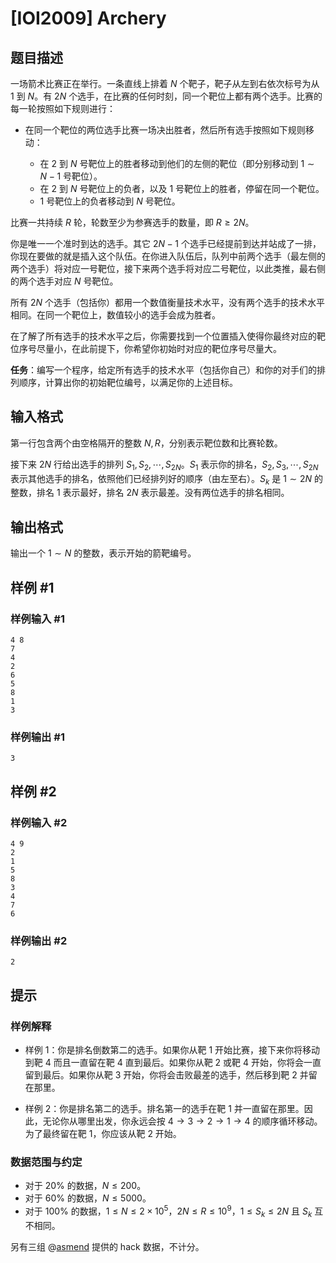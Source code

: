 # [IOI2009] Archery

## 题目描述

一场箭术比赛正在举行。一条直线上排着 $N$ 个靶子，靶子从左到右依次标号为从 $1$ 到 $N$。有 $2N$ 个选手，在比赛的任何时刻，同一个靶位上都有两个选手。比赛的每一轮按照如下规则进行：

- 在同一个靶位的两位选手比赛一场决出胜者，然后所有选手按照如下规则移动：

  - 在 $2$ 到 $N$ 号靶位上的胜者移动到他们的左侧的靶位（即分别移动到 $1\sim N - 1$ 号靶位）。
  - 在 $2$ 到 $N$ 号靶位上的负者，以及 $1$ 号靶位上的胜者，停留在同一个靶位。
  - $1$ 号靶位上的负者移动到 $N$ 号靶位。

比赛一共持续 $R$ 轮，轮数至少为参赛选手的数量，即 $R\geq 2N$。

你是唯一一个准时到达的选手。其它 $2N - 1$ 个选手已经提前到达并站成了一排，你现在要做的就是插入这个队伍。在你进入队伍后，队列中前两个选手（最左侧的两个选手）将对应一号靶位，接下来两个选手将对应二号靶位，以此类推，最右侧的两个选手对应 $N$ 号靶位。

所有 $2N$ 个选手（包括你）都用一个数值衡量技术水平，没有两个选手的技术水平相同。在同一个靶位上，数值较小的选手会成为胜者。

在了解了所有选手的技术水平之后，你需要找到一个位置插入使得你最终对应的靶位序号尽量小，在此前提下，你希望你初始时对应的靶位序号尽量大。

**任务**：编写一个程序，给定所有选手的技术水平（包括你自己）和你的对手们的排列顺序，计算出你的初始靶位编号，以满足你的上述目标。

## 输入格式

第一行包含两个由空格隔开的整数 $N, R$，分别表示靶位数和比赛轮数。

接下来 $2N$ 行给出选手的排列 $S_1, S_2, \cdots,  S_{2N}$。$S_1$ 表示你的排名，$S_2, S_3, \cdots, S_{2N}$ 表示其他选手的排名，依照他们已经排列好的顺序（由左至右）。$S_k$ 是 $1\sim 2N$ 的整数，排名 $1$ 表示最好，排名 $2N$ 表示最差。没有两位选手的排名相同。

## 输出格式

输出一个 $1\sim N$ 的整数，表示开始的箭靶编号。

## 样例 #1

### 样例输入 #1
```
4 8
7
4
2
6
5
8
1
3
```

### 样例输出 #1

```
3
```

## 样例 #2

### 样例输入 #2
```
4 9
2
1
5
8
3
4
7
6
```

### 样例输出 #2

```
2
```

## 提示

### 样例解释

- 样例 1：你是排名倒数第二的选手。如果你从靶 $1$ 开始比赛，接下来你将移动到靶 $4$ 而且一直留在靶 $4$ 直到最后。如果你从靶 $2$ 或靶 $4$ 开始，你将会一直留到最后。如果你从靶 $3$ 开始，你将会击败最差的选手，然后移到靶 $2$ 并留在那里。

- 样例 2：你是排名第二的选手。排名第一的选手在靶 $1$ 并一直留在那里。因此，无论你从哪里出发，你永远会按 $4\to 3\to 2\to 1\to 4$ 的顺序循环移动。为了最终留在靶 $1$，你应该从靶 $2$ 开始。

### 数据范围与约定

- 对于 $20\%$ 的数据，$N\leq 200$。
- 对于 $60\%$ 的数据，$N\leq 5000$。
- 对于 $100\%$ 的数据，$1\leq N\leq 2\times 10 ^ 5$，$2N\leq R\leq 10 ^ 9$，$1\leq S_k\leq 2N$ 且 $S_k$ 互不相同。

另有三组 @[asmend](https://www.luogu.com.cn/user/21658) 提供的 hack 数据，不计分。
